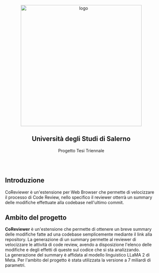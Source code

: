 <div align = "center">
<img src="https://i.imgur.com/SvIwWAN.png" alt="logo" width="400"/>
<h2>Università degli Studi di Salerno</h2>
Progetto Tesi Triennale </strong>
</div>

<br><br>

<h2>Introduzione</h2>

CoReviewer è un'estensione per Web Browser che permette di velocizzare il processo di Code Review, nello specifico il reviewer otterrà un summary delle modifiche effettuate alla codebase nell'ultimo commit.

<h2>Ambito del progetto</h2>

**CoReviewer** è un'estensione che permette di ottenere un breve summary delle modifiche fatte ad una codebase semplicemente mediante il link alla repository. La generazione di un summary permette al reviewer di velocizzare le attività di code review, avendo a disposizione l'elenco delle modifiche e degli effetti di queste sul codice che si sta analizzando. <br>
La generazione del summary è affidata al modello linguistico LLaMA 2 di Meta. Per l'ambito del progetto è stata utilizzata la versione a 7 miliardi di parametri.

